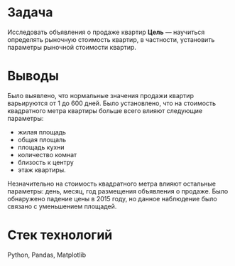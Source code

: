 # Задача
Исследовать объявления о продаже квартир
**Цель** — научиться определять рыночную стоимость квартир, в частности, установить параметры рыночной стоимости квартир.

# Выводы
Было выявлено, что нормальные значения продажи квартир варьируются от 1 до 600 дней.
Было установлено, что на стоимость квадратного метра квартиры больше всего влияют следующие параметры:
* жилая площадь
* общая площаль 
* площадь кухни 
* количество комнат 
* близость к центру 
* этаж квартиры. 

Незначительно на стоимость квадратного метра влияют остальные параметры: день, месяц, год размещения объявления о продаже.
Было обнаружено падение цены в 2015 году, но данное наблюдение было связано с уменьшением площадей.

# Стек технологий
Python, Pandas, Matplotlib